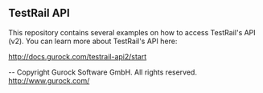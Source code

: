 TestRail API 
------------

This repository contains several examples on how to access TestRail's API (v2).
You can learn more about TestRail's API here:

http://docs.gurock.com/testrail-api2/start

-- 
Copyright Gurock Software GmbH. All rights reserved.
http://www.gurock.com/
